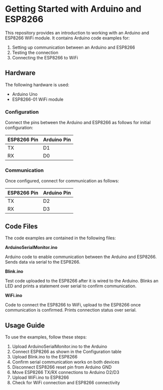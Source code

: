 # Getting Started with Arduino and ESP8266
This repository provides an introduction to working with an Arduino and ESP8266 WiFi module. It contains Arduino code examples for:

1. Setting up communication between an Arduino and ESP8266
2. Testing the connection  
3. Connecting the ESP8266 to WiFi  

## Hardware  
The following hardware is used:  

- Arduino Uno
- ESP8266-01 WiFi module   

### Configuration  
Connect the pins between the Arduino and ESP8266 as follows for initial configuration:  

| ESP8266 Pin | Arduino Pin |
|-|-|   
| TX | D1 |  
| RX | D0 |    

### Communication  
Once configured, connect for communication as follows:  

| ESP8266 Pin | Arduino Pin |  
|-|-|
| TX | D2 | 
| RX | D3 |  

## Code Files   
The code examples are contained in the following files:  

**ArduinoSerialMonitor.ino**  

Arduino code to enable communication between the Arduino and ESP8266. Sends data via serial to the ESP8266.     

**Blink.ino**

Test code uploaded to the ESP8266 after it is wired to the Arduino. Blinks an LED and prints a statement over serial to confirm communication.  

**WiFi.ino**  

Code to connect the ESP8266 to WiFi, upload to the ESP8266 once communication is confirmed. Prints connection status over serial.  

## Usage Guide  
To use the examples, follow these steps:     

1. Upload ArduinoSerialMonitor.ino to the Arduino  
2. Connect ESP8266 as shown in the Configuration table   
3. Upload Blink.ino to the ESP8266
4. Confirm serial communication works on both devices  
5. Disconnect ESP8266 reset pin from Arduino GND   
6. Move ESP8266 TX/RX connections to Arduino D2/D3  
7. Upload WiFi.ino to ESP8266 
8. Check for WiFi connection and ESP8266 connectivity
